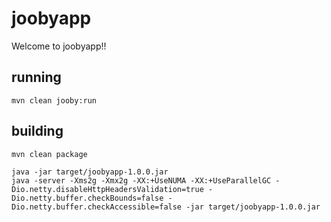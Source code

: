 # joobyapp

Welcome to joobyapp!!

## running

    mvn clean jooby:run

## building

    mvn clean package

    java -jar target/joobyapp-1.0.0.jar
    java -server -Xms2g -Xmx2g -XX:+UseNUMA -XX:+UseParallelGC -Dio.netty.disableHttpHeadersValidation=true -Dio.netty.buffer.checkBounds=false -Dio.netty.buffer.checkAccessible=false -jar target/joobyapp-1.0.0.jar